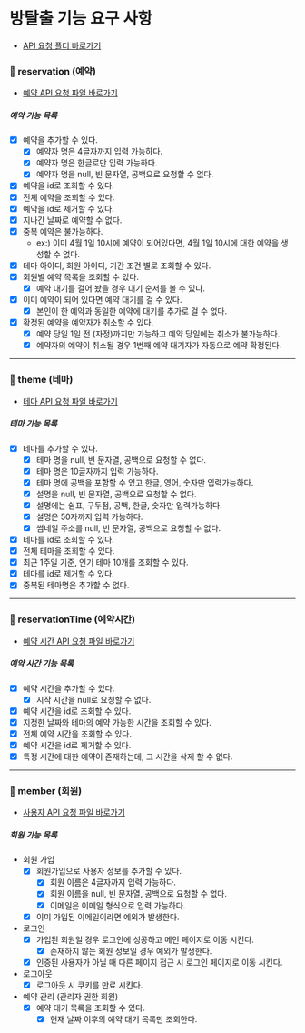 # 방탈출 기능 요구 사항

- [API 요청 폴더 바로가기](api-test)

### 📌 reservation (예약)
- [예약 API 요청 파일 바로가기](api-test/reservation-api.http)

##### 예약 기능 목록
- [x] 예약을 추가할 수 있다.
  - [x] 예약자 명은 4글자까지 입력 가능하다.
  - [x] 예약자 명은 한글로만 입력 가능하다.
  - [x] 예약자 명을 null, 빈 문자열, 공백으로 요청할 수 없다.
- [x] 예약을 id로 조회할 수 있다.
- [x] 전체 예약을 조회할 수 있다.
- [x] 예약을 id로 제거할 수 있다.
- [x] 지나간 날짜로 예약할 수 없다.
- [x] 중복 예약은 불가능하다.
  - ex:) 이미 4월 1일 10시에 예약이 되어있다면, 4월 1일 10시에 대한 예약을 생성할 수 없다.
- [x] 테마 아이디, 회원 아이디, 기간 조건 별로 조회할 수 있다.
- [x] 회원별 예약 목록을 조회할 수 있다.
  - [x] 예약 대기를 걸어 놨을 경우 대기 순서를 볼 수 있다.
- [x] 이미 예약이 되어 있다면 예약 대기를 걸 수 있다.
  - [x] 본인이 한 예약과 동일한 예약에 대기를 추가로 걸 수 없다.
- [x] 확정된 예약을 예약자가 취소할 수 있다.
  - [x] 예약 당일 1일 전 (자정)까지만 가능하고 예약 당일에는 취소가 불가능하다.
  - [x] 예약자의 예약이 취소될 경우 1번째 예약 대기자가 자동으로 예약 확정된다.

---
### 📌 theme (테마)
- [테마 API 요청 파일 바로가기](api-test/theme-api.http) <br>

##### 테마 기능 목록
- [x] 테마를 추가할 수 있다.
  - [x] 테마 명을 null, 빈 문자열, 공백으로 요청할 수 없다.
  - [x] 테마 명은 10글자까지 입력 가능하다.
  - [x] 테마 명에 공백을 포함할 수 있고  한글, 영어, 숫자만 입력가능하다.
  - [x] 설명을 null, 빈 문자열, 공백으로 요청할 수 없다.
  - [x] 설명에는 쉼표, 구두점, 공백, 한글, 숫자만 입력가능하다.
  - [x] 설명은 50자까지 입력 가능하다.
  - [x] 썸네일 주소를 null, 빈 문자열, 공백으로 요청할 수 없다.
- [x] 테마를 id로 조회할 수 있다.
- [x] 전체 테마을 조회할 수 있다.
- [x] 최근 1주일 기준, 인기 테마 10개를 조회할 수 있다.
- [x] 테마를 id로 제거할 수 있다.
- [x] 중복된 테마명은 추가할 수 없다.

---
### 📌 reservationTime (예약시간)
- [예약 시간 API 요청 파일 바로가기](api-test/reservationtime-api.http) <br>

##### 예약 시간 기능 목록
- [x] 예약 시간을 추가할 수 있다.
  - [x] 시작 시간을 null로 요청할 수 없다.
- [x] 예약 시간을 id로 조회할 수 있다.
- [x] 지정한 날짜와 테마의 예약 가능한 시간을 조회할 수 있다.
- [x] 전체 예약 시간을 조회할 수 있다.
- [x] 예약 시간을 id로 제거할 수 있다.
- [x] 특정 시간에 대한 예약이 존재하는데, 그 시간을 삭제 할 수 없다.

---
### 📌 member (회원)
- [사용자 API 요청 파일 바로가기](api-test/member-api.http) <br>

##### 회원 기능 목록
- 회원 가입
  - [x] 회원가입으로 사용자 정보를 추가할 수 있다.
    - [x] 회원 이름은 4글자까지 입력 가능하다.
    - [x] 회원 이름을 null, 빈 문자열, 공백으로 요청할 수 없다.
    - [x] 이메일은 이메일 형식으로 입력 가능하다.
  - [x] 이미 가입된 이메일이라면 예외가 발생한다.

- 로그인
  - [x] 가입된 회원일 경우 로그인에 성공하고 메인 페이지로 이동 시킨다.
    - [x] 존재하지 않는 회원 정보일 경우 예외가 발생한다.
  - [x] 인증된 사용자가 아닐 때 다른 페이지 접근 시 로그인 페이지로 이동 시킨다.

- 로그아웃
  - [x] 로그아웃 시 쿠키를 만료 시킨다.

- 예약 관리 (관리자 권한 회원)
  - [x] 예약 대기 목록을 조회할 수 있다.
    - [x] 현재 날짜 이후의 예약 대기 목록만 조회한다.